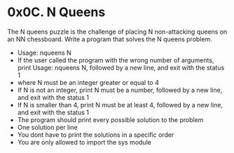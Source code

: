 # 0x0C. N Queens
The N queens puzzle is the challenge of placing N non-attacking queens on an NN chessboard. Write a program that solves the N queens problem.

- Usage: nqueens N
- If the user called the program with the wrong number of arguments, print Usage: nqueens N, followed by a new line, and exit with the status 1
- where N must be an integer greater or equal to 4
- If N is not an integer, print N must be a number, followed by a new line, and exit with the status 1
- If N is smaller than 4, print N must be at least 4, followed by a new line, and exit with the status 1
- The program should print every possible solution to the problem
- One solution per line
- You dont have to print the solutions in a specific order
- You are only allowed to import the sys module